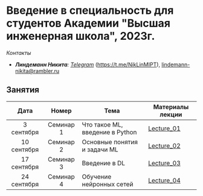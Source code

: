 # Введение в специальность для студентов Академии "Высшая инженерная школа", 2023г.

*Контакты* 
- ***Линдеманн Никита**: [Telegram](https://t.me/NikLinMIPT)* (https://t.me/NikLinMIPT), lindemann-nikita@rambler.ru

## Занятия

| Дата | Номер | Тема | Материалы лекции |
| :---: | :---: | --- | --- |
| 3 сентября | Семинар 1 | Что такое ML, введение в Python | [Lecture_01](Lectures/Lecture_01) |
| 10 сентября | Семинар 2 | Основные понятия и задачи ML | [Lecture_02](Lectures/Lecture_02) |
| 17 сентября | Семинар 3 | Введение в DL | [Lecture_03](Lectures/Lecture_03) |
| 24 сентября | Семинар 4 | Обучение нейронных сетей | [Lecture_04](Lectures/Lecture_04) | | |
